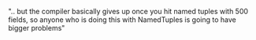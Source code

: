 ".. but the compiler basically gives up once you hit named tuples with 500 fields, 
 so anyone who is doing this with NamedTuples is going to have bigger problems"
